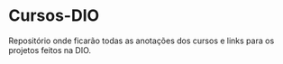 # Cursos-DIO
Repositório onde ficarão todas as anotações dos cursos e links para os projetos feitos na DIO.



